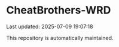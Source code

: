 # CheatBrothers-WRD

Last updated: 2025-07-09 19:07:18

This repository is automatically maintained.
